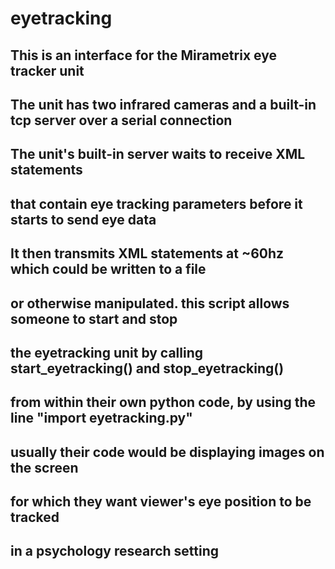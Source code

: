 # eyetracking
## This is an interface for the Mirametrix eye tracker unit 
## The unit has two infrared cameras and a built-in tcp server over a serial connection 
## The unit's built-in server waits to receive XML statements 
## that contain eye tracking parameters before it starts to send eye data 
## It then transmits XML statements at ~60hz which could be written to a file 
## or otherwise manipulated. this script allows someone to start and stop 
## the eyetracking unit by calling start_eyetracking() and stop_eyetracking() 
## from within their own python code, by using the line "import eyetracking.py" 
## usually their code would be displaying images on the screen 
## for which they want viewer's eye position to be tracked 
## in a psychology research setting
